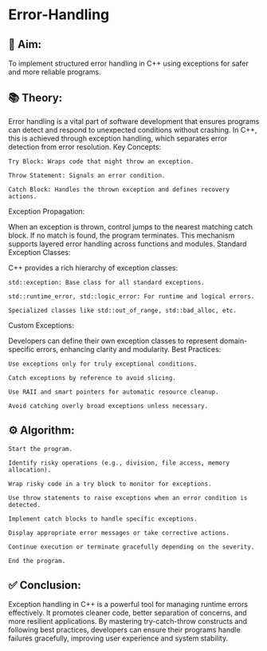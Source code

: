 # Error-Handling
## 🎯 Aim:

To implement structured error handling in C++ using exceptions for safer and more reliable programs.
## 📚 Theory:

Error handling is a vital part of software development that ensures programs can detect and respond to unexpected conditions without crashing. In C++, this is achieved through exception handling, which separates error detection from error resolution.
Key Concepts:

    Try Block: Wraps code that might throw an exception.

    Throw Statement: Signals an error condition.

    Catch Block: Handles the thrown exception and defines recovery actions.

Exception Propagation:

When an exception is thrown, control jumps to the nearest matching catch block. If no match is found, the program terminates. This mechanism supports layered error handling across functions and modules.
Standard Exception Classes:

C++ provides a rich hierarchy of exception classes:

    std::exception: Base class for all standard exceptions.

    std::runtime_error, std::logic_error: For runtime and logical errors.

    Specialized classes like std::out_of_range, std::bad_alloc, etc.

Custom Exceptions:

Developers can define their own exception classes to represent domain-specific errors, enhancing clarity and modularity.
Best Practices:

    Use exceptions only for truly exceptional conditions.

    Catch exceptions by reference to avoid slicing.

    Use RAII and smart pointers for automatic resource cleanup.

    Avoid catching overly broad exceptions unless necessary.

## ⚙️ Algorithm:

    Start the program.

    Identify risky operations (e.g., division, file access, memory allocation).

    Wrap risky code in a try block to monitor for exceptions.

    Use throw statements to raise exceptions when an error condition is detected.

    Implement catch blocks to handle specific exceptions.

    Display appropriate error messages or take corrective actions.

    Continue execution or terminate gracefully depending on the severity.

    End the program.

## ✅ Conclusion:

Exception handling in C++ is a powerful tool for managing runtime errors effectively. It promotes cleaner code, better separation of concerns, and more resilient applications. By mastering try-catch-throw constructs and following best practices, developers can ensure their programs handle failures gracefully, improving user experience and system stability.
